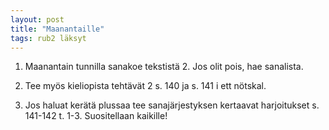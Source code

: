 ```yaml
---
layout: post
title: "Maanantaille"
tags: rub2 läksyt
---
```


1. Maanantain tunnilla sanakoe tekstistä 2. Jos olit pois, hae sanalista.

2. Tee myös kieliopista tehtävät 2 s. 140 ja s. 141 i ett nötskal.

3. Jos haluat kerätä plussaa tee sanajärjestyksen kertaavat harjoitukset s. 141-142 t. 1-3. Suositellaan kaikille!